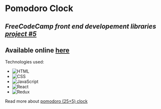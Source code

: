 # Pomodoro Clock
*FreeCodeCamp front end developement libraries [project #5](https://www.freecodecamp.org/learn/front-end-development-libraries/#front-end-development-libraries-projects)*
---
Available online [here](https://csb-jvrmv8.netlify.app/) 
---

Technologies used:
* ![HTML](https://img.icons8.com/color/96/000000/html-5--v1.png)
* ![CSS](https://img.icons8.com/color/96/000000/css3.png)
* ![JavaScript](https://img.icons8.com/color/96/000000/javascript--v1.png)
* ![React](https://img.icons8.com/officel/80/000000/react.png)
* ![Redux](https://img.icons8.com/color/96/000000/redux.png)

Read more about [pomodoro (25+5) clock](https://en.wikipedia.org/wiki/Pomodoro_Technique)